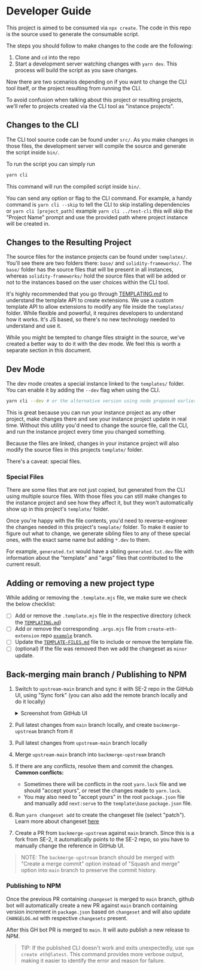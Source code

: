 # Developer Guide

This project is aimed to be consumed via `npx create`. The code in this repo is the source used to generate the consumable script.

The steps you should follow to make changes to the code are the following:

1. Clone and `cd` into the repo
2. Start a development server watching changes with `yarn dev`. This process will build the script as you save changes.

Now there are two scenarios depending on if you want to change the CLI tool itself, or the project resulting from running the CLI.

To avoid confusion when talking about this project or resulting projects, we'll refer to projects created via the CLI tool as "instance projects".

## Changes to the CLI

The CLI tool source code can be found under `src/`. As you make changes in those files, the development server will compile the source and generate the script inside `bin/`.

To run the script you can simply run

```bash
yarn cli
```

This command will run the compiled script inside `bin/`.

You can send any option or flag to the CLI command. For example, a handy command is `yarn cli --skip` to tell the CLI to skip installing dependencies or `yarn cli [project_path]` example `yarn cli ../test-cli` this will skip the "Project Name" prompt and use the provided path where project instance will be created in.

## Changes to the Resulting Project

The source files for the instance projects can be found under `templates/`. You'll see there are two folders there: `base/` and `solidity-frameworks/`. The `base/` folder has the source files that will be present in all instances, whereas `solidity-frameworks/` hold the source files that will be added or not to the instances based on the user choices within the CLI tool.

It's highly recommended that you go through [TEMPLATING.md](TEMPLATING.md) to understand the template API to create extensions. We use a custom template API to allow extensions to modify any file inside the `templates/` folder. While flexible and powerful, it requires developers to understand how it works. It's JS based, so there's no new technology needed to understand and use it.

While you might be tempted to change files straight in the source, we've created a better way to do it with the dev mode. We feel this is worth a separate section in this document.

## Dev Mode

The dev mode creates a special instance linked to the `templates/` folder. You can enable it by adding the `--dev` flag when using the CLI.

```bash
yarn cli --dev # or the alternative version using node proposed earlier
```

This is great because you can run your instance project as any other project, make changes there and see your instance project update in real time. Without this utility you'd need to change the source file, call the CLI, and run the instance project every time you changed something.

Because the files are linked, changes in your instance project will also modify the source files in this projects `template/` folder.

There's a caveat: special files.

### Special Files

There are some files that are not just copied, but generated from the CLI using multiple source files. With those files you can still make changes to the instance project and see how they affect it, but they won't automatically show up in this project's `template/` folder.

Once you're happy with the file contents, you'd need to reverse-engineer the changes needed in this project's `template/` folder. To make it easier to figure out what to change, we generate sibling files to any of these special ones, with the exact same name but adding `*.dev` to them.

For example, `generated.txt` would have a sibling `generated.txt.dev` file with information about the "template" and "args" files that contributed to the current result.

## Adding or removing a new project type

While adding or removing the `.template.mjs` file, we make sure we check the below checklist:

- [ ] Add or remove the `.template.mjs` file in the respective directory (check the [`TEMPLATING.md`](./TEMPLATING.md#recommended-way-to-handle-complex-arguments-in-templates))
- [ ] Add or remove the corresponding `.args.mjs` file from `create-eth-extension` repo [`example`](https://github.com/scaffold-eth/create-eth-extensions/tree/example) branch.
- [ ] Update the [`TEMPLATE-FILES.md`](./TEMPLATE-FILES.md) file to include or remove the template file.
- [ ] (optional) If the file was removed then we add the changeset as `minor` update.

## Back-merging main branch / Publishing to NPM

1. Switch to `upstream-main` branch and sync it with SE-2 repo in the GitHub UI, using "Sync fork" (you can also add the remote branch locally and do it locally)
   <details><summary>Screenshot from GitHub UI</summary>

   ![gh-web-ui](https://github.com/scaffold-eth/create-eth/assets/55535804/29cd684d-bdd0-42e7-a3c1-2a6e879e1a75)

   </details>

2. Pull latest changes from `main` branch locally, and create `backmerge-upstream` branch from it
3. Pull latest changes from `upstream-main` branch locally
4. Merge `upstream-main` branch into `backmerge-upstream` branch
5. If there are any conflicts, resolve them and commit the changes. **Common conflicts:**
   - Sometimes there will be conflicts in the root `yarn.lock` file and we should "accept yours", or reset the changes made to `yarn.lock`.
   - You may also need to "accept yours" in the root `package.json` file and manually add `next:serve` to the `template\base` `package.json` file.
6. Run `yarn changeset add` to create the changeset file (select "patch"). Learn more about changeset [here](https://github.com/scaffold-eth/create-eth/blob/main/CONTRIBUTING.md#changeset)
7. Create a PR from `backmerge-upstream` against `main` branch. Since this is a fork from SE-2, it automatically points to the SE-2 repo, so you have to manually change the reference in GitHub UI.

> NOTE: The `backmerge-upstream` branch should be merged with "Create a merge commit" option instead of "Squash and merge" option into `main` branch to preserve the commit history.

### Publishing to NPM

Once the previous PR containing `changeset` is merged to `main` branch, github bot will automatically create a new PR against `main` branch containing version increment in `package.json` based on `changeset` and will also update `CHANGELOG.md` with respective `changesets` present.

After this GH bot PR is merged to `main`. It will auto publish a new release to NPM.

> TIP: If the published CLI doesn't work and exits unexpectedly, use `npm create eth@latest`. This command provides more verbose output, making it easier to identify the error and reason for failure.
